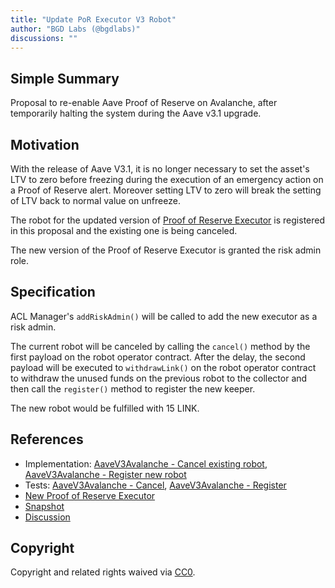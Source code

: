```yaml
---
title: "Update PoR Executor V3 Robot"
author: "BGD Labs (@bgdlabs)"
discussions: ""
---
```


## Simple Summary

Proposal to re-enable Aave Proof of Reserve on Avalanche, after temporarily halting the system during the Aave v3.1 upgrade.

## Motivation

With the release of Aave V3.1, it is no longer necessary to set the asset's LTV to zero before freezing during the execution of an emergency action on a Proof of Reserve alert. Moreover setting LTV to zero will break the setting of LTV back to normal value on unfreeze.

The robot for the updated version of [Proof of Reserve Executor](https://snowscan.xyz/address/0xb94e515615c244ab25f7a6e592e3cb7ee31e99f4) is registered in this proposal and the existing one is being canceled.

The new version of the Proof of Reserve Executor is granted the risk admin role.

## Specification

ACL Manager's `addRiskAdmin()` will be called to add the new executor as a risk admin.

The current robot will be canceled by calling the `cancel()` method by the first payload on the robot operator contract. After the delay, the second payload will be executed to `withdrawLink()` on the robot operator contract to withdraw the unused funds on the previous robot to the collector and then call the `register()` method to register the new keeper.

The new robot would be fulfilled with 15 LINK.

## References

- Implementation: [AaveV3Avalanche - Cancel existing robot](https://github.com/bgd-labs/aave-proposals-v3/blob/main/src/20240617_AaveV3Avalanche_UpdatePoRExecutorV3Robot/AaveV3Avalanche_UpdatePoRExecutorV3RobotCancel_20240617.sol), [AaveV3Avalanche - Register new robot](https://github.com/bgd-labs/aave-proposals-v3/blob/main/src/20240617_AaveV3Avalanche_UpdatePoRExecutorV3Robot/AaveV3Avalanche_UpdatePoRExecutorV3RobotRegister_20240617.sol)
- Tests: [AaveV3Avalanche - Cancel](https://github.com/bgd-labs/aave-proposals-v3/blob/main/src/20240617_AaveV3Avalanche_UpdatePoRExecutorV3Robot/AaveV3Avalanche_UpdatePoRExecutorV3RobotCancel_20240617.t.sol), [AaveV3Avalanche - Register](https://github.com/bgd-labs/aave-proposals-v3/blob/main/src/20240617_AaveV3Avalanche_UpdatePoRExecutorV3Robot/AaveV3Avalanche_UpdatePoRExecutorV3RobotRegister_20240617.t.sol)
- [New Proof of Reserve Executor](https://snowscan.xyz/address/0xb94e515615c244ab25f7a6e592e3cb7ee31e99f4)
- [Snapshot](TODO)
- [Discussion](TODO)

## Copyright

Copyright and related rights waived via [CC0](https://creativecommons.org/publicdomain/zero/1.0/).
